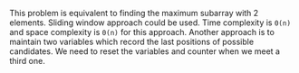 This problem is equivalent to finding the maximum subarray with 2 elements. Sliding window approach could be used. Time complexity is ```0(n)``` and space complexity is ```0(n)``` for this approach. Another approach is to maintain two variables which record the last positions of possible candidates. We need to reset the variables and counter when we meet a third one.